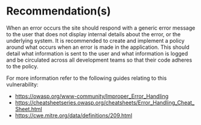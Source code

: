 # Recommendation(s)

When an error occurs the site should respond with a generic error message to the user that does not display internal details about the error, or the underlying system. It is recommended to create and implement a policy around what occurs when an error is made in the application. This should detail what information is sent to the user and what information is logged and be circulated across all development teams so that their code adheres to the policy.

For more information refer to the following guides relating to this vulnerability:

- <https://owasp.org/www-community/Improper_Error_Handling>
- <https://cheatsheetseries.owasp.org/cheatsheets/Error_Handling_Cheat_Sheet.html>
- <https://cwe.mitre.org/data/definitions/209.html>
